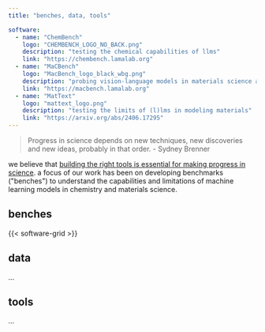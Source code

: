 ```yaml
---
title: "benches, data, tools"

software:
  - name: "ChemBench"
    logo: "CHEMBENCH_LOGO_NO_BACK.png"
    description: "testing the chemical capabilities of llms"
    link: "https://chembench.lamalab.org"
  - name: "MaCBench"
    logo: "MacBench_logo_black_wbg.png"
    description: "probing vision-language models in materials science and chemistry."
    link: "https://macbench.lamalab.org"
  - name: "MatText"
    logo: "mattext_logo.png"
    description: "testing the limits of (l)lms in modeling materials"
    link: "https://arxiv.org/abs/2406.17295"
---
```


> Progress in science depends on new techniques, new discoveries and new ideas, probably in that order. - Sydney Brenner

we believe that [building the right tools is essential for making progress in science](https://www.science.org/doi/10.1126/science.1232773).
a focus of our work has been on developing benchmarks ("benches") to understand the capabilities and limitations of machine learning models in chemistry and materials science.

## benches

{{< software-grid >}}


## data 

... 

## tools 

... 